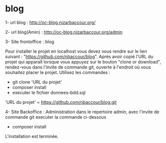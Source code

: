 # blog

1- url blog : http://oc-blog.nizarbaccour.org/

2- url blog(Amin) : http://oc-blog.nizarbaccour.org/admin

3- Site frontoffice : blog

Pour installer le projet en localhost vous devez vous rendre sur le lien suivant : "https://github.com/nbaccour/blog". 
Après avoir copié l'URL du projet qui apparaît lorsque vous appuyez sur le bouton "clone or download", 
rendez-vous dans l'invite de commande git, ouverte à l'endroit où vous souhaitez placer le projet. 
Utilisez les commandes : 
- git clone 'URL du projet'
- composer install
- executer le fichier donnees-bdd.sql

'URL du projet' = https://github.com/nbaccour/blog.git


4- Site Backoffice : Administration 
dans le repertoire admin, avec l'invite de commande git executer la commande ci-dessous
- composer install

L'installation est terminée.




